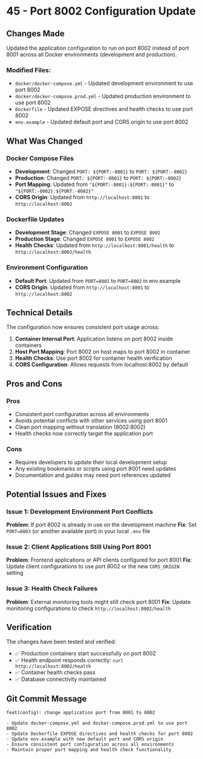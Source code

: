 # 45 - Port 8002 Configuration Update

## Changes Made

Updated the application configuration to run on port 8002 instead of port 8001 across all Docker environments (development and production).

### Modified Files:

- `docker/docker-compose.yml` - Updated development environment to use port 8002
- `docker/docker-compose.prod.yml` - Updated production environment to use port 8002
- `Dockerfile` - Updated EXPOSE directives and health checks to use port 8002
- `env.example` - Updated default port and CORS origin to use port 8002

## What Was Changed

### Docker Compose Files

- **Development**: Changed `PORT: ${PORT:-8001}` to `PORT: ${PORT:-8002}`
- **Production**: Changed `PORT: ${PORT:-8001}` to `PORT: ${PORT:-8002}`
- **Port Mapping**: Updated from `"${PORT:-8001}:${PORT:-8001}"` to `"${PORT:-8002}:${PORT:-8002}"`
- **CORS Origin**: Updated from `http://localhost:8001` to `http://localhost:8002`

### Dockerfile Updates

- **Development Stage**: Changed `EXPOSE 8001` to `EXPOSE 8002`
- **Production Stage**: Changed `EXPOSE 8001` to `EXPOSE 8002`
- **Health Checks**: Updated from `http://localhost:8001/health` to `http://localhost:8002/health`

### Environment Configuration

- **Default Port**: Updated from `PORT=8001` to `PORT=8002` in env.example
- **CORS Origin**: Updated from `http://localhost:8001` to `http://localhost:8002`

## Technical Details

The configuration now ensures consistent port usage across:

1. **Container Internal Port**: Application listens on port 8002 inside containers
2. **Host Port Mapping**: Port 8002 on host maps to port 8002 in container
3. **Health Checks**: Use port 8002 for container health verification
4. **CORS Configuration**: Allows requests from localhost:8002 by default

## Pros and Cons

### Pros

- Consistent port configuration across all environments
- Avoids potential conflicts with other services using port 8001
- Clean port mapping without translation (8002:8002)
- Health checks now correctly target the application port

### Cons

- Requires developers to update their local development setup
- Any existing bookmarks or scripts using port 8001 need updates
- Documentation and guides may need port references updated

## Potential Issues and Fixes

### Issue 1: Development Environment Port Conflicts

**Problem**: If port 8002 is already in use on the development machine
**Fix**: Set `PORT=8003` (or another available port) in your local `.env` file

### Issue 2: Client Applications Still Using Port 8001

**Problem**: Frontend applications or API clients configured for port 8001
**Fix**: Update client configurations to use port 8002 or the new `CORS_ORIGIN` setting

### Issue 3: Health Check Failures

**Problem**: External monitoring tools might still check port 8001
**Fix**: Update monitoring configurations to check `http://localhost:8002/health`

## Verification

The changes have been tested and verified:

- ✅ Production containers start successfully on port 8002
- ✅ Health endpoint responds correctly: `curl http://localhost:8002/health`
- ✅ Container health checks pass
- ✅ Database connectivity maintained

## Git Commit Message

```
feat(config): change application port from 8001 to 8002

- Update docker-compose.yml and docker-compose.prod.yml to use port 8002
- Update Dockerfile EXPOSE directives and health checks for port 8002
- Update env.example with new default port and CORS origin
- Ensure consistent port configuration across all environments
- Maintain proper port mapping and health check functionality
```
